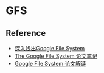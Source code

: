 # GFS

## Reference

* [深入浅出Google File System](https://www.jianshu.com/p/58cb14cc1199)
* [The Google File System 论文笔记](https://juejin.im/post/5d9dc4d2e51d4578453274cd)
* [Google File System 论文解读](https://juejin.im/entry/5d8b068a518825096a1868d4)
